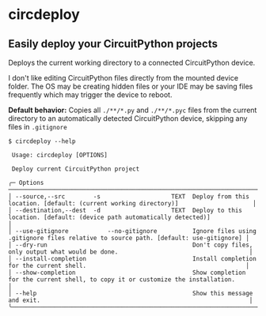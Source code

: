# circdeploy

## Easily deploy your CircuitPython projects

Deploys the current working directory to a connected CircuitPython device.

I don't like editing CircuitPython files directly from the mounted device folder. The OS may be
creating hidden files or your IDE may be saving files frequently which may trigger the device
to reboot.

**Default behavior:** Copies all `./**/*.py` and `./**/*.pyc` files from the current directory to an
automatically detected CircuitPython device, skipping any files in `.gitignore`

```shell
$ circdeploy --help

 Usage: circdeploy [OPTIONS]

 Deploy current CircuitPython project

╭─ Options ───────────────────────────────────────────────────────────────────────────────────────────────────────────────────────────────╮
│ --source,--src        -s                    TEXT  Deploy from this location. [default: (current working directory)]                     │
│ --destination,--dest  -d                    TEXT  Deploy to this location. [default: (device path automatically detected)]              │
│ --use-gitignore           --no-gitignore          Ignore files using .gitignore files relative to source path. [default: use-gitignore] │
│ --dry-run                                         Don't copy files, only output what would be done.                                     │
│ --install-completion                              Install completion for the current shell.                                             │
│ --show-completion                                 Show completion for the current shell, to copy it or customize the installation.      │
│ --help                                            Show this message and exit.                                                           │
╰─────────────────────────────────────────────────────────────────────────────────────────────────────────────────────────────────────────╯
```
